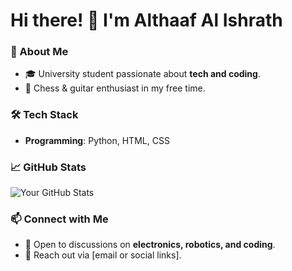 # Hi there! 👋 I'm Althaaf Al Ishrath

### 🚀 About Me
- 🎓 University student passionate about **tech and coding**.
- 🎸 Chess & guitar enthusiast in my free time.

### 🛠️ Tech Stack
- **Programming**: Python, HTML, CSS

### 📈 GitHub Stats
![Your GitHub Stats](https://github-readme-stats.vercel.app/api?username=isrxth&show_icons=true&theme=tokyonight)

### 📫 Connect with Me
- 💬 Open to discussions on **electronics, robotics, and coding**.
- 📩 Reach out via [email or social links].
